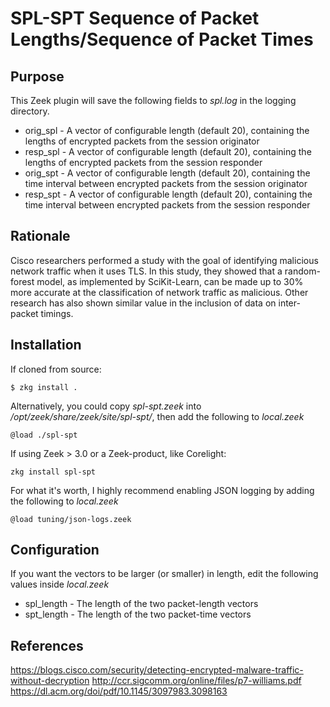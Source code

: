 
SPL-SPT
Sequence of Packet Lengths/Sequence of Packet Times
=================================

## Purpose
This Zeek plugin will save the following fields to _spl.log_ in the logging directory.

* orig_spl - A vector of configurable length (default 20), containing the lengths of encrypted packets from the session originator
* resp_spl - A vector of configurable length (default 20), containing the lengths of encrypted packets from the session responder
* orig_spt - A vector of configurable length (default 20), containing the time interval between encrypted packets from the session originator
* resp_spt - A vector of configurable length (default 20), containing the time interval between encrypted packets from the session responder

## Rationale

Cisco researchers performed a study with the goal of identifying malicious network traffic when it uses TLS. 
In this study, they showed that a random-forest model, as implemented by SciKit-Learn, can be made up to 30% more accurate at the classification of network traffic as malicious.
Other research has also shown similar value in the inclusion of data on inter-packet timings. 

## Installation

If cloned from source:
```
$ zkg install .
```

Alternatively, you could copy _spl-spt.zeek_ into _/opt/zeek/share/zeek/site/spl-spt/_, then add the following to _local.zeek_
```
@load ./spl-spt
```

If using Zeek > 3.0 or a Zeek-product, like Corelight:
```
zkg install spl-spt
```

For what it's worth, I highly recommend enabling JSON logging by adding the following to _local.zeek_
```
@load tuning/json-logs.zeek 
```

## Configuration

If you want the vectors to be larger (or smaller) in length, edit the following values inside _local.zeek_

* spl_length - The length of the two packet-length vectors 
* spt_length - The length of the two packet-time vectors





## References
https://blogs.cisco.com/security/detecting-encrypted-malware-traffic-without-decryption
http://ccr.sigcomm.org/online/files/p7-williams.pdf
https://dl.acm.org/doi/pdf/10.1145/3097983.3098163